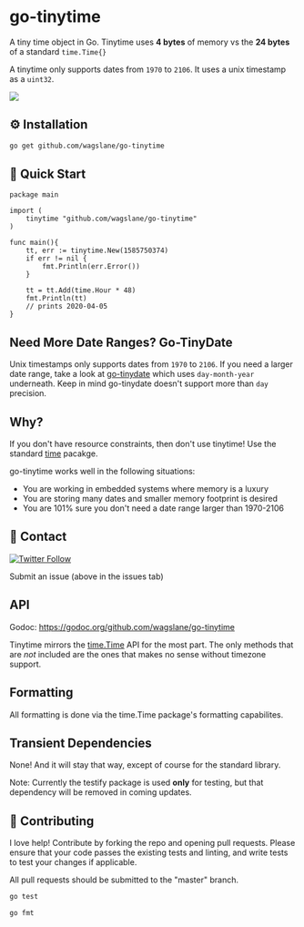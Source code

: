 # go-tinytime
A tiny time object in Go. Tinytime uses **4 bytes** of memory vs the **24 bytes** of a standard `time.Time{}`

A tinytime only supports dates from `1970` to `2106`. It uses a unix timestamp as a `uint32`.

[![](https://godoc.org/github.com/wagslane/go-tinytime?status.svg)](https://godoc.org/github.com/wagslane/go-tinytime)

## ⚙️ Installation

```bash
go get github.com/wagslane/go-tinytime
```

## 🚀 Quick Start

```golang
package main

import (
    tinytime "github.com/wagslane/go-tinytime"
)

func main(){
    tt, err := tinytime.New(1585750374)
	if err != nil {
		fmt.Println(err.Error())
    }
    
    tt = tt.Add(time.Hour * 48)
    fmt.Println(tt)
    // prints 2020-04-05
}
```

## Need More Date Ranges? Go-TinyDate

Unix timestamps only supports dates from `1970` to `2106`.
If you need a larger date range, take a look at [go-tinydate](https://github.com/wagslane/go-tinydate) which uses `day-month-year` underneath. Keep in mind go-tinydate doesn't support more than `day` precision.

## Why?

If you don't have resource constraints, then don't use tinytime! Use the standard [time](https://golang.org/pkg/time/) pacakge.

go-tinytime works well in the following situations:

* You are working in embedded systems where memory is a luxury
* You are storing many dates and smaller memory footprint is desired
* You are 101% sure you don't need a date range larger than 1970-2106

## 💬 Contact

[![Twitter Follow](https://img.shields.io/twitter/follow/wagslane.svg?label=Follow%20Wagslane&style=social)](https://twitter.com/intent/follow?screen_name=wagslane)

Submit an issue (above in the issues tab)

## API

Godoc: https://godoc.org/github.com/wagslane/go-tinytime

Tinytime mirrors the [time.Time](https://golang.org/pkg/time/) API for the most part. The only methods that are *not* included are the ones that makes no sense without timezone support.

## Formatting 

All formatting is done via the time.Time package's formatting capabilites.

## Transient Dependencies

None! And it will stay that way, except of course for the standard library.

Note: Currently the testify package is used **only** for testing, but that dependency will be removed in coming updates.

## 👏 Contributing

I love help! Contribute by forking the repo and opening pull requests. Please ensure that your code passes the existing tests and linting, and write tests to test your changes if applicable.

All pull requests should be submitted to the "master" branch.

```bash
go test
```

```bash
go fmt
```
